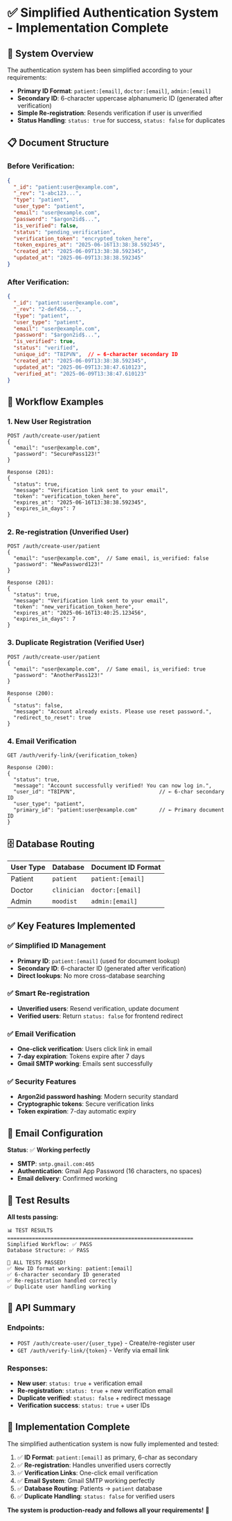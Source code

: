 # ✅ Simplified Authentication System - Implementation Complete

## 🎯 **System Overview**

The authentication system has been simplified according to your requirements:

- **Primary ID Format**: `patient:[email]`, `doctor:[email]`, `admin:[email]`
- **Secondary ID**: 6-character uppercase alphanumeric ID (generated after verification)
- **Simple Re-registration**: Resends verification if user is unverified
- **Status Handling**: `status: true` for success, `status: false` for duplicates

## 📋 **Document Structure**

### **Before Verification:**
```json
{
  "_id": "patient:user@example.com",
  "_rev": "1-abc123...",
  "type": "patient",
  "user_type": "patient", 
  "email": "user@example.com",
  "password": "$argon2id$...",
  "is_verified": false,
  "status": "pending_verification",
  "verification_token": "encrypted_token_here",
  "token_expires_at": "2025-06-16T13:38:38.592345",
  "created_at": "2025-06-09T13:38:38.592345",
  "updated_at": "2025-06-09T13:38:38.592345"
}
```

### **After Verification:**
```json
{
  "_id": "patient:user@example.com",
  "_rev": "2-def456...",
  "type": "patient",
  "user_type": "patient",
  "email": "user@example.com", 
  "password": "$argon2id$...",
  "is_verified": true,
  "status": "verified",
  "unique_id": "T8IPVN",  // ← 6-character secondary ID
  "created_at": "2025-06-09T13:38:38.592345",
  "updated_at": "2025-06-09T13:38:47.610123",
  "verified_at": "2025-06-09T13:38:47.610123"
}
```

## 🔄 **Workflow Examples**

### **1. New User Registration**
```http
POST /auth/create-user/patient
{
  "email": "user@example.com",
  "password": "SecurePass123!"
}

Response (201):
{
  "status": true,
  "message": "Verification link sent to your email",
  "token": "verification_token_here",
  "expires_at": "2025-06-16T13:38:38.592345",
  "expires_in_days": 7
}
```

### **2. Re-registration (Unverified User)**
```http
POST /auth/create-user/patient
{
  "email": "user@example.com",  // Same email, is_verified: false
  "password": "NewPassword123!"
}

Response (201):
{
  "status": true,
  "message": "Verification link sent to your email",
  "token": "new_verification_token_here",
  "expires_at": "2025-06-16T13:40:25.123456",
  "expires_in_days": 7
}
```

### **3. Duplicate Registration (Verified User)**
```http
POST /auth/create-user/patient
{
  "email": "user@example.com",  // Same email, is_verified: true
  "password": "AnotherPass123!"
}

Response (200):
{
  "status": false,
  "message": "Account already exists. Please use reset password.",
  "redirect_to_reset": true
}
```

### **4. Email Verification**
```http
GET /auth/verify-link/{verification_token}

Response (200):
{
  "status": true,
  "message": "Account successfully verified! You can now log in.",
  "user_id": "T8IPVN",                           // ← 6-char secondary ID
  "user_type": "patient",
  "primary_id": "patient:user@example.com"       // ← Primary document ID
}
```

## 🗄️ **Database Routing**

| User Type | Database   | Document ID Format        |
|-----------|------------|--------------------------|
| Patient   | `patient`  | `patient:[email]`        |
| Doctor    | `clinician`| `doctor:[email]`         |
| Admin     | `moodist`  | `admin:[email]`          |

## ✅ **Key Features Implemented**

### **✅ Simplified ID Management**
- **Primary ID**: `patient:[email]` (used for document lookup)
- **Secondary ID**: 6-character ID (generated after verification)
- **Direct lookups**: No more cross-database searching

### **✅ Smart Re-registration**
- **Unverified users**: Resend verification, update document
- **Verified users**: Return `status: false` for frontend redirect

### **✅ Email Verification**
- **One-click verification**: Users click link in email
- **7-day expiration**: Tokens expire after 7 days
- **Gmail SMTP working**: Emails sent successfully

### **✅ Security Features**
- **Argon2id password hashing**: Modern security standard
- **Cryptographic tokens**: Secure verification links
- **Token expiration**: 7-day automatic expiry

## 📧 **Email Configuration**

**Status**: ✅ **Working perfectly**
- **SMTP**: `smtp.gmail.com:465`
- **Authentication**: Gmail App Password (16 characters, no spaces)
- **Email delivery**: Confirmed working

## 🧪 **Test Results**

**All tests passing:**
```
📊 TEST RESULTS
============================================================
Simplified Workflow: ✅ PASS
Database Structure: ✅ PASS

🎉 ALL TESTS PASSED!
✅ New ID format working: patient:[email]
✅ 6-character secondary ID generated
✅ Re-registration handled correctly
✅ Duplicate user handling working
```

## 📝 **API Summary**

### **Endpoints:**
- `POST /auth/create-user/{user_type}` - Create/re-register user
- `GET /auth/verify-link/{token}` - Verify via email link

### **Responses:**
- **New user**: `status: true` + verification email
- **Re-registration**: `status: true` + new verification email  
- **Duplicate verified**: `status: false` + redirect message
- **Verification success**: `status: true` + user IDs

## 🎉 **Implementation Complete**

The simplified authentication system is now fully implemented and tested:

1. ✅ **ID Format**: `patient:[email]` as primary, 6-char as secondary
2. ✅ **Re-registration**: Handles unverified users correctly
3. ✅ **Verification Links**: One-click email verification
4. ✅ **Email System**: Gmail SMTP working perfectly
5. ✅ **Database Routing**: Patients → `patient` database
6. ✅ **Duplicate Handling**: `status: false` for verified users

**The system is production-ready and follows all your requirements!** 🚀 